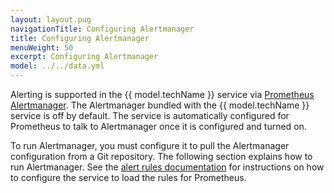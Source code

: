 ```yaml
---
layout: layout.pug
navigationTitle: Configuring Alertmanager
title: Configuring Alertmanager
menuWeight: 50
excerpt: Configuring Alertmanager
model: ../../data.yml
---
```


Alerting is supported in the {{ model.techName }} service via [Prometheus Alertmanager](https://prometheus.io/docs/alerting/alertmanager/).
The Alertmanager bundled with the {{ model.techName }} service is off by default.
The service is automatically configured for Prometheus to talk to Alertmanager once it is configured and turned on.

To run Alertmanager, you must configure it to pull the Alertmanager configuration from a Git repository.
The following section explains how to run Alertmanager.
See the [alert rules documentation](../prometheus/alert-rules/) for instructions on how to configure the service to load the rules for Prometheus.
